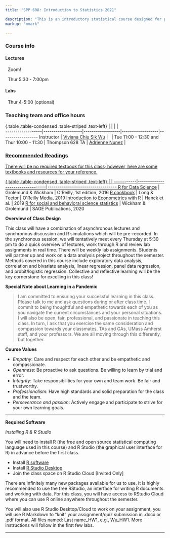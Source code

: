 ```yaml
---
title: "SPP 608: Introduction to Statistics 2021"

description: "This is an introductory statistical course designed for public policy students to analyze and solve statistical problems in the real world. The goal of this course is to familiarize students with a number of statistical techniques commonly used for analyzing different types of policy data. Throughout the course, it emphasizes two crucial aspects of students’ learning: 1) statistical analysis for policy data, and 2) presentation and interpretation of statistical results. While the course will cover some basic theory behind the majority of the statistical methods, it will focus mostly on their applications. Students will learn when each statistical test should be used and the assumptions behind each test. In addition, students will learn how to describe and interpret the output of the analyses that they run.  The free R open source software will be used for this course for conducting statistical analysis and data visualization."
markup: "mmark"

---
```


### Course info

#### Lectures

<font color="#6CA0DC"><i class="fas fa-university fa-lg"></i></font> &nbsp; Zoom!

<font color="#6CA0DC"><i class="fas fa-calendar-alt fa-lg"></i></font> &nbsp; Thur 5:30 - 7:00pm

#### Labs

<font color="#6CA0DC"><i class="fas fa-calendar-alt fa-lg"></i></font> &nbsp; Thur 4-5:00 (optional)

### Teaching team and office hours 

{.table .table-condensed .table-striped .text-left}
<span></span>     | <span></span>     | <span></span>    | <span></span>    |  <span></span>      
------------------|-------------------|------------------|------------------|------------------ 
Instructor        | [Viviana Chiu Sik Wu](https://connectivecommons.cc/) | <a href="mailto:vivianachius@umass.edu" title="email"><i class="fa fa-envelope"></i></a> &nbsp; <a href="https://twitter.com/vivianacswu" title="Twitter"><i class="fa fa-twitter"></i></a> | Tue 11:00 - 12:30 and Thur 10:00 - 11:30 | Thompson 628
TA                | [Adrienne Nunez](https://www.linkedin.com/in/peter-hase-8092a6b9/) | <a href="mailto:amnunez@umass.edu" title="email">
            

### Recommended Readings

There will be no required textbook for this class; however, here are some textbooks and resources for your reference.   

{.table .table-condensed .table-striped .text-left}
 <span></span>     | <span></span> | <span></span> 
-----------|---------------------------------|----------------------------------
[R for Data Science](http://r4ds.had.co.nz/) | Grolemund & Wickham | O'Reilly, 1st edition, 2016
[R cookbook](https://rc2e.com/index.html) | Long & Teetor | O'Reilly Media, 2019 
[Introduction to Econometrics with R](https://www.econometrics-with-r.org/ITER.pdf) | Hanck et al. | 2019
[R for social and behavioral science statistics](https://www.amazon.com/dp/1544344023/ref=cm_sw_em_r_mt_dp_8qU2FbKQT9S75?_encoding=UTF8&psc=1) | Wickham & Grolemund |  SAGE Publications, 2020

**Overview of Class Design** 

This class will have a combination of asynchronous lectures and synchronous discussion and R simulations which will be pre-recorded. In the synchronous session, we will tentatively meet every Thursday at 5:30 pm to do a quick overview of lectures, work through R and review lab assignments in real time. There will be weekly lab assignments. Students will partner up and work on a data analysis project throughout the semester. Methods covered in this course include exploratory data analysis, correlation and bivariate analysis, linear regression, panel data regression, and probit/logistic regression. Collective and reflective learning will be the key cornerstone for excelling in this class! 

**Special Note about Learning in a Pandemic** 

>I am committed to ensuring your successful learning in this class. Please talk to me and ask questions during or after class time. I commit to being thoughtful and empathetic towards each of you as you navigate the current circumstances and your personal situations. I will also be open, fair, professional, and passionate in teaching this class. In turn, I ask that you exercise the same consideration and compassion towards your classmates, TAs and GAs, UMass Amherst staff, and your professors. We are all moving through this differently, but together.

**Course Values**  

* *Empathy*: Care and respect for each other and be empathetic and compassionate. 
* *Openness*: Be proactive to ask questions. Be willing to learn by trial and error. 
* *Integrity*: Take responsibilities for your own and team work. Be fair and trustworthy. 
* *Professionalism*: Have high standards and solid preparation for the class and the team. 
* *Perseverance and passion*: Actively engage and participate to strive for your own learning goals. 

***

**Required Software** 

*Installing R & R Studio* 

You will need to install R (the free and open source statistical computing language used in this course) and R Studio (the graphical user interface for R) in advance before the first class.  

*	Install [R software](https://cran.rstudio.com/)  
*	Install [R Studio Desktop](https://cran.rstudio.com/)  
*	Join the class space on R Studio Cloud [Invited Only]  

There are infinitely many new packages available for us to use. It is highly recommended to use the free RStudio, an interface for writing R documents and working with data. For this class, you will have access to RStudio Cloud where you can use R online anywhere throughout the semester. 

You will also use R Studio Desktop/Cloud to work on your assignment, you will use R Markdown to “knit” your assignment/quiz submission in .docx or .pdf format. All files named: Last name_HW1, e.g., Wu_HW1. More instructions will follow in the first few labs. 

***

